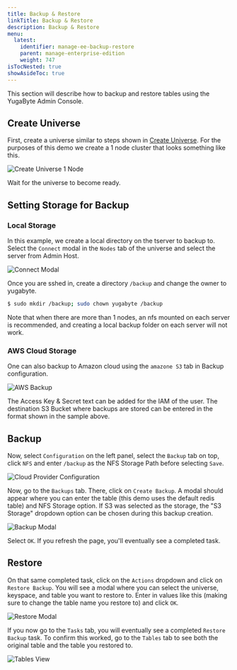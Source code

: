 ```yaml
---
title: Backup & Restore
linkTitle: Backup & Restore
description: Backup & Restore
menu:
  latest:
    identifier: manage-ee-backup-restore
    parent: manage-enterprise-edition
    weight: 747
isTocNested: true
showAsideToc: true
---
```


This section will describe how to backup and restore tables using the YugaByte Admin Console.

## Create Universe

First, create a universe similar to steps shown in [Create Universe](../create-universe-multi-zone).
For the purposes of this demo we create a 1 node cluster that looks something like this. 

![Create Universe 1 Node](/images/ee/br-create-universe.png) 

Wait for the universe to become ready.

## Setting Storage for Backup

### Local Storage
In this example, we create a local directory on the tserver to backup to. Select the
`Connect` modal in the `Nodes` tab of the universe and select the server from Admin Host.

![Connect Modal](/images/ee/br-connect-modal.png)       

Once you are sshed in, create a directory `/backup` and change the owner to yugabyte.

```sh
$ sudo mkdir /backup; sudo chown yugabyte /backup
```

Note that when there are more than 1 nodes, an nfs mounted on each server is recommended, and
creating a local backup folder on each server will not work.

### AWS Cloud Storage
One can also backup to Amazon cloud using the `amazone S3` tab in Backup configuration.

![AWS Backup](/images/ee/br-aws-s3.png)

The Access Key & Secret text can be added for the IAM of the user. The destination S3 Bucket where backups are
stored can be entered in the format shown in the sample above.

## Backup

Now, select `Configuration` on the left panel, select the `Backup` tab on top, click `NFS` and enter
`/backup` as the NFS Storage Path before selecting `Save`. 

![Cloud Provider Configuration](/images/ee/cloud-provider-configuration.png)

Now, go to the `Backups` tab. There, click on `Create Backup`. A modal should appear where you can 
enter the table (this demo uses the default redis table) and NFS Storage option. If S3 was selected
as the storage, the "S3 Storage" dropdown option can be chosen during this backup creation.

![Backup Modal](/images/ee/br-aws-s3.png)

Select `OK`. If you refresh the page, you'll eventually see a completed task.

## Restore

On that same completed task, click on the `Actions` dropdown and click on `Restore Backup`. 
You will see a modal where you can select the universe, keyspace, and table you want to restore to. Enter in
values like this (making sure to change the table name you restore to) and click `OK`.

![Restore Modal](/images/ee/restore-backup-modal.png)

If you now go to the `Tasks` tab, you will eventually see a completed `Restore Backup` task. To
confirm this worked, go to the `Tables` tab to see both the original table and the table you
restored to.

![Tables View](/images/ee/tables-view.png)

